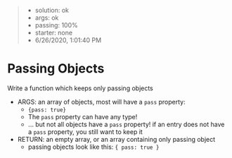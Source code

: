 <!-- BEGIN REPORT -->
> - solution: ok 
> - args: ok 
> - passing: 100% 
> - starter: none 
> - 6/26/2020, 1:01:40 PM
<!-- END REPORT -->

# Passing Objects

Write a function which keeps only passing objects

- ARGS: an array of objects, most will have a `pass` property:
  - `{pass: true}`
  - The `pass` property can have any type!
  - ... but not all objects have a `pass` property! if an entry does not have a `pass` property, you still want to keep it
- RETURN: an empty array, or an array containing only passing object
  - passing objects look like this: `{ pass: true }`

